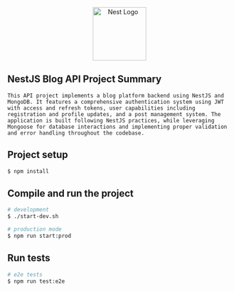 <p align="center">
  <a href="http://nestjs.com/" target="blank"><img src="https://nestjs.com/img/logo-small.svg" width="120" alt="Nest Logo" /></a>
</p>

[circleci-image]: https://img.shields.io/circleci/build/github/nestjs/nest/master?token=abc123def456
[circleci-url]: https://circleci.com/gh/nestjs/nest

## NestJS Blog API Project Summary

    This API project implements a blog platform backend using NestJS and MongoDB. It features a comprehensive authentication system using JWT with access and refresh tokens, user capabilities including registration and profile updates, and a post management system. The application is built following NestJS practices, while leveraging Mongoose for database interactions and implementing proper validation and error handling throughout the codebase.


## Project setup

```bash
$ npm install
```

## Compile and run the project

```bash
# development
$ ./start-dev.sh

# production mode
$ npm run start:prod
```

## Run tests

```bash
# e2e tests
$ npm run test:e2e
```